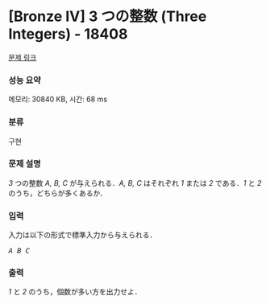 # [Bronze IV] 3 つの整数 (Three Integers) - 18408 

[문제 링크](https://www.acmicpc.net/problem/18408) 

### 성능 요약

메모리: 30840 KB, 시간: 68 ms

### 분류

구현

### 문제 설명

<p><var>3</var> つの整数 <var>A, B, C</var> が与えられる．<var>A, B, C</var> はそれぞれ <var>1</var> または <var>2</var> である．<var>1</var> と <var>2</var> のうち，どちらが多くあるか．</p>

### 입력 

 <p>入力は以下の形式で標準入力から与えられる．</p>

<pre><var>A</var> <var>B</var> <var>C</var></pre>

### 출력 

 <p><var>1</var> と <var>2</var> のうち，個数が多い方を出力せよ．</p>

